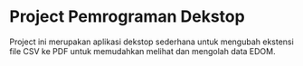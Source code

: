 # Project Pemrograman Dekstop

Project ini merupakan aplikasi dekstop sederhana untuk mengubah ekstensi file CSV ke PDF untuk memudahkan melihat dan mengolah data EDOM.
